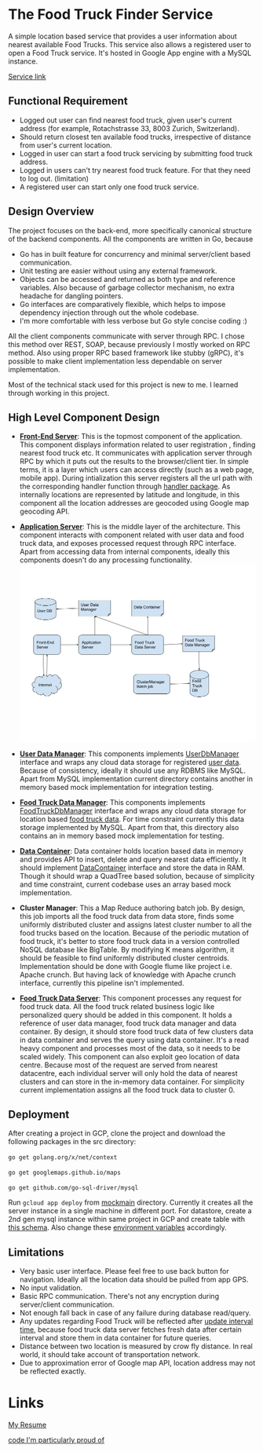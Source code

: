 # The Food Truck Finder Service
A simple location based service that provides a user information about nearest available Food Trucks. This service also allows a registered user to open a Food Truck service. It's hosted in Google App engine with a MySQL instance.

[Service link](https://foodtruckapplication-175305.appspot.com)

## Functional Requirement

- Logged out user can find nearest food truck, given user's current address (for example, Rotachstrasse 33, 8003 Zurich, Switzerland).
- Should return closest ten available food trucks, irrespective of distance from user's current location.
- Logged in user can start a food truck servicing by submitting food truck address.
- Logged in users can't try nearest food truck feature. For that they need to log out. (limitation)
- A registered user can start only one food truck service.

## Design Overview

The project focuses on the back-end, more specifically canonical structure of the backend components. All the components are written in Go, because

- Go has in built feature for concurrency and minimal server/client based communication.
- Unit testing are easier without using any external framework.
- Objects can be accessed and returned as both type and reference variables. Also because of garbage collector mechanism, no extra headache for dangling pointers.
- Go interfaces are comparatively flexible, which helps to impose dependency injection through out the whole codebase.
- I'm more comfortable with less verbose but Go style concise coding :)

All the client components communicate with server through RPC. I chose this method over REST, SOAP, because previously I mostly worked on RPC method. Also using proper RPC based framework like stubby (gRPC), it's possible to make client implementation less dependable on server implementation. 

Most of the technical stack used for this project is new to me. I learned through working in this project.

## High Level Component Design

* **[Front-End Server](https://github.com/linkin7/FoodTruck/tree/master/src/frontendserver)**: This is the topmost component of the application. This component displays information related to user registration , finding nearest food truck etc. It communicates with application server through RPC by which it puts out the results to the browser/client tier. In simple terms, it is a layer which users can access directly (such as a web page, mobile app). During intialization this server registers all the url path with the corresponding handler function through [handler package](https://github.com/linkin7/FoodTruck/tree/master/src/frontendserver/handler). As internally locations are represented by latitude and longitude, in this component all the location addresses are geocoded using Google map geocoding API.

* **[Application Server](https://github.com/linkin7/FoodTruck/tree/master/src/applicationserver)**: This is the middle layer of the architecture. This component interacts with component related with user data and food truck data, and exposes processed request through RPC interface. Apart from accessing data from internal components, ideally this components doesn't do any processing functionality.
![alt text](https://github.com/linkin7/FoodTruck/blob/master/diagram.jpg)
* **[User Data Manager](https://github.com/linkin7/FoodTruck/tree/master/src/userdb)**: This components implements [UserDbManager](https://github.com/linkin7/FoodTruck/blame/master/src/common/data_manager_interface.go#L17) interface and wraps any cloud data storage for registered [user data](https://github.com/linkin7/FoodTruck/blob/master/sql.txt#L3). Because of consistency, ideally it should use any RDBMS like MySQL. Apart from MySQL implementation current directory contains another in memory based mock implementation for integration testing.

* **[Food Truck Data Manager](https://github.com/linkin7/FoodTruck/tree/master/src/foodtruckdb)**: This components implements [FoodTruckDbManager](https://github.com/linkin7/FoodTruck/blob/master/src/common/data_manager_interface.go#L6) interface and wraps any cloud data storage for location based [food truck data](https://github.com/linkin7/FoodTruck/blob/master/sql.txt#L21). For time constraint currently this data storage implemented by MySQL. Apart from that, this directory also contains an in memory based mock implementation for testing.

* **[Data Container](https://github.com/linkin7/FoodTruck/tree/master/src/datacontainer/)**: Data container holds location based data in memory and provides API to insert, delete and query nearest data efficiently. It should implement [DataContainer](https://github.com/linkin7/FoodTruck/blob/master/src/common/data_manager_interface.go#L25) interface and store the data in RAM. Though it should wrap a QuadTree based solution, because of simplicity and time constraint, current codebase uses an array based mock implementation.

* **Cluster Manager**: This a Map Reduce authoring batch job. By design, this job imports all the food truck data from data store, finds some uniformly distributed cluster and assigns latest cluster number to all the food trucks based on the location. Because of the periodic mutation of food truck, it's better to store food truck data in a version controlled NoSQL database like BigTable. By modifying K means algorithm, it should be feasible to find uniformly distributed cluster centroids. Implementation should be done with Google flume like project i.e. Apache crunch. But having lack of knowledge with Apache crunch interface, currently this pipeline isn't implemented. 

* **[Food Truck Data Server](https://github.com/linkin7/FoodTruck/tree/master/src/foodtruckdbserver)**: This component processes any request for food truck data. All the food truck related business logic like personalized query should be added in this component. It holds a reference of user data manager, food truck data manager and data container. By design, it should store food truck data of few clusters data in data container and serves the query using data container. It's a read heavy component and processes most of the data, so it needs to be scaled widely. This component can also exploit geo location of data centre. Because most of the request are served from nearest datacentre, each individual server will only hold the data of nearest clusters and can store in the in-memory data container. For simplicity current implementation assigns all the food truck data to cluster 0.

## Deployment
After creating a project in GCP, clone the project and download the following packages in the src directory:

 `go get golang.org/x/net/context`

 `go get googlemaps.github.io/maps`
 
 `go get github.com/go-sql-driver/mysql`

Run `gcloud app deploy` from [mockmain](https://github.com/linkin7/FoodTruck/tree/master/src/mockmain) directory. Currently it creates all the server instance in a single machine in different port. For datastore, create a 2nd gen mysql instance within same project in GCP and create table with [this schema](https://github.com/linkin7/FoodTruck/blob/master/sql.txt). Also change these [environment variables](https://github.com/linkin7/FoodTruck/blob/master/src/mockmain/app.yaml#L4) accordingly.

## Limitations

- Very basic user interface. Please feel free to use back button for navigation. Ideally all the location data should be pulled from app GPS.
- No input validation.
- Basic RPC communication. There's not any encryption during server/client communication.
- Not enough fall back in case of any failure during database read/query.
- Any updates regarding Food Truck will be reflected after [update interval time](https://github.com/linkin7/FoodTruck/blob/master/src/foodtruckdbserver/libs/server.go#L45), because food truck data server fetches fresh data after certain interval and store them in data container for future queries.
- Distance between two location is measured by crow fly distance. In real world, it should take account of transportation network.
- Due to approximation error of Google map API, location address may not be reflected exactly.

# Links

[My Resume](https://github.com/linkin7/Resume/blob/master/Resume.pdf)

[code I'm particularly proud of](https://github.com/linkin7/File-Compression-Decompression)
